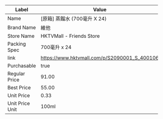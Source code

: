 | Label           | Value                                        |
| --------------- | -------------------------------------------- |
| Name            | [原箱] 蒸餾水 (700毫升 X 24)                        |
| Brand Name      | 維他                                           |
| Store Name      | HKTVMall - Friends Store                     |
| Packing Spec    | 700毫升 x 24                                   |
| link            | https://www.hktvmall.com/p/S2090001_S_400106 |
| Purchasable     | true                                         |
| Regular Price   | 91.00                                        |
| Best Price      | 55.00                                        |
| Unit Price      | 0.33                                         |
| Unit Price Unit | 100ml                                        |

